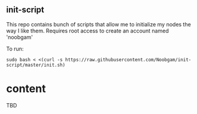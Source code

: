 ## init-script

This repo contains bunch of scripts that allow me to initialize my nodes the way I like them.
Requires root access to create an account named 'noobgam'

To run:
```
sudo bash < <(curl -s https://raw.githubusercontent.com/Noobgam/init-script/master/init.sh)
```

# content

TBD

